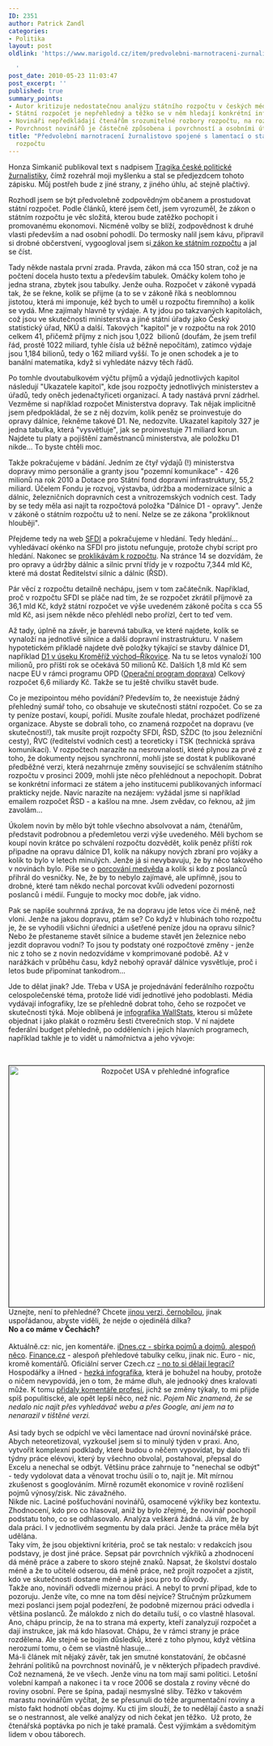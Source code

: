 ```yaml
---
ID: 2351
author: Patrick Zandl
categories:
- Politika
layout: post
oldlink: 'https://www.marigold.cz/item/predvolebni-marnotraceni-zurnalistovo-spojene-s-lamentaci-o-statnim-rozpoctu

  '
post_date: 2010-05-23 11:03:47
post_excerpt: ''
published: true
summary_points:
- Autor kritizuje nedostatečnou analýzu státního rozpočtu v českých médiích.
- Státní rozpočet je nepřehledný a těžko se v něm hledají konkrétní informace.
- Novináři nepředkládají čtenářům srozumitelné rozbory rozpočtu, na rozdíl od USA.
- Povrchnost novinářů je částečně způsobena i povrchností a osobními útoky politiků.
title: "Předvolební marnotracení žurnalistovo spojené s lamentací o státním"
  rozpočtu
---
```


<p>Honza Simkanič publikoval text s nadpisem <a href="http://www.simindr.cz/tragika-ceske-politicke-zurnalistiky/">Tragika české politické žurnalistiky</a>, čímž rozehrál moji myšlenku a stal se předjezdcem tohoto zápisku. Můj postřeh bude z jiné strany, z jiného úhlu, ač stejně plačtivý.</p>

<p>Rozhodl jsem se být předvolebně zodpovědným občanem a prostudovat státní rozpočet. Podle článků, které jsem četl, jsem vyrozuměl, že zákon o státním rozpočtu je věc složitá, kterou bude zatěžko pochopit i promovanému ekonomovi. Nicméně volby se blíží, zodpovědnost k druhé vlasti především a nad osobní pohodlí. Do termosky nalil jsem kávu, připravil si drobné občerstvení, vygoogloval jsem si<a href="http://www.mfcr.cz/cps/rde/xbcr/mfcr/487_2009_komplet_pdf.pdf"> zákon ke státním rozpočtu</a> a jal se číst.</p>


<p>Tady někde nastala první zrada. Pravda, zákon má cca 150 stran, což je na počtení docela husto textu a především tabulek. Omáčky kolem toho je jedna strana, zbytek jsou tabulky. Jenže ouha. Rozpočet v zákoně vypadá tak, že se řekne, kolik se přijme (a to se v zákoně říká s neoblomnou jistotou, která mi imponuje, kéž bych to uměl u rozpočtu firemního) a kolik se vydá. Mne zajímaly hlavně ty výdaje. A ty jdou po takzvaných kapitolách, což jsou ve skutečnosti ministerstva a jiné státní úřady jako Český statistický úřad, NKÚ a další. Takových "kapitol" je v rozpočtu na rok 2010 celkem 41, přičemž příjmy z nich jsou 1,022  bilionů (doufám, že jsem trefil řád, prostě 1022 miliard, tyhle čísla už běžně nepočítám), zatímco výdaje jsou 1,184 bilionů, tedy o 162 miliard vyšší. To je onen schodek a je to banální matematika, když si vyhledáte názvy těch řádů.</p>

<p>Po tomhle dvoutabulkovém výčtu příjmů a výdajů jednotlivých kapitol následují "Ukazatele kapitol", kde jsou rozpočty jednotlivých ministerstev a úřadů, tedy oněch jedenačtyřiceti organizací. A tady nastává první zádrhel. Vezměme si například rozpočet Ministerstva dopravy. Tak nějak implicitně jsem předpokládal, že se z něj dozvím, kolik peněz se proinvestuje do opravy dálnice, řekněme takové D1. Ne, nedozvíte. Ukazatel kapitoly 327 je jedna tabulka, která "vysvětluje", jak se proinvestuje 71 miliard korun. Najdete tu platy a pojištění zaměstnanců ministerstva, ale položku D1 nikde... To byste chtěli moc.</p>

<p>Takže pokračujeme v bádání. Jedním ze čtyř výdajů (!) ministerstva dopravy mimo personálie a granty jsou "pozemní komunikace" - 426 milionů na rok 2010 a Dotace pro Státní fond dopravní infrastruktury, 55,2 miliard. Účelem Fondu je rozvoj, výstavba, údržba a modernizace silnic a dálnic, železničních dopravních cest a vnitrozemských vodních cest. Tady by se tedy měla asi najít ta rozpočtová položka "Dálnice D1 - opravy". Jenže v zákoně o státním rozpočtu už to není. Nelze se ze zákona "prokliknout hlouběji".</p>

<p>Přejdeme tedy na web <a href="http://www.sfdi.cz">SFDI</a> a pokračujeme v hledání. Tedy hledání... vyhledávací okénko na SFDI pro jistotu nefunguje, protože chybí script pro hledání. Nakonec se <a href="http://www.sfdi.cz/CZ/pdf/2009_rozpocet2010.pdf">proklikávám k rozpočtu</a>. Na stránce 14 se dozvídám, že pro opravy a údržby dálnic a silnic první třídy je v rozpočtu 7,344 mld Kč, které má dostat Ředitelství silnic a dálnic (ŘSD).</p>

<p>Pár věcí z rozpočtu detailně nechápu, jsem v tom začátečník. Například, proč v rozpočtu SFDI se pláče nad tím, že se rozpočet zkrátil příjmově za 36,1 mld Kč, když státní rozpočet ve výše uvedeném zákoně počíta s cca 55 mld Kč, asi jsem někde něco přehlédl nebo prořízl, čert to teď vem.</p>

<p>Až tady, úplně na závěr, je barevná tabulka, ve které najdete, kolik se vynaloží na jednotlivé silnice a další dopravní instrastrukturu. V našem hypotetickém příkladě najdete dvě položky týkající se stavby dálnice D1, například <a href="http://www.cosestavi.cz/stavby/dalnice/d1-0135-kromeriz-vychod---rikovice/informace/vice">D1 v úseku Kroměříž východ–Říkovice</a>. Na tu se letos vynaloží 100 milionů, pro příští rok se očekává 50 milionů Kč. Dalších 1,8 mld Kč sem nacpe EU v rámci programu OPD (<a href="http://www.opd.cz/cz/Zakladni-informace">Operační program doprava</a>) Celkový rozpočet 6,6 miliardy Kč. Takže se tu ještě chvilku stavět bude.</p>

<p>Co je mezipointou mého povídání? Především to, že neexistuje žádný přehledný sumář toho, co obsahuje ve skutečnosti státní rozpočet. Co se za ty peníze postaví, koupí, pořídí. Musíte zoufale hledat, procházet podřízené organizace. Abyste se dobrali toho, co znamená rozpočet na dopravu (ve skutečnosti!), tak musíte projít rozpočty SFDI, ŘSD, SŽDC (to jsou železniční cesty), ŘVC (ředitelství vodních cest) a teoreticky i TSK (technická správa komunikací). V rozpočtech narazíte na nesrovnalosti, které plynou za prvé z toho, že dokumenty nejsou synchronní, mohli jste se dostat k publikované předběžné verzi, která nezahrnuje změny související se schválením státního rozpočtu v prosinci 2009, mohli jste něco přehlédnout a nepochopit. Dobrat se konkrétní informaci ze státem a jeho institucemi publikovaných informací prakticky nejde. Navíc narazíte na nezájem: vyžádal jsme si například emailem rozpočet ŘSD - a kašlou na mne. Jsem zvědav, co řeknou, až jim zavolám...</p>

<p>Úkolem novin by mělo být tohle všechno absolvovat a nám, čtenářům, představit podrobnou a předemletou verzi výše uvedeného. Měli bychom se koupí novin krátce po schválení rozpočtu dozvědět, kolik peněz příští rok připadne na opravu dálnice D1, kolik na nákupy nových zbraní pro vojáky a kolik to bylo v letech minulých. Jenže já si nevybavuju, že by něco takového v novinách bylo. Píše se o <a href="http://aktualne.centrum.cz/domaci/grafika/2009/11/25/zadosti-o-porce-z-ceskeho-medveda/">porcování medvěda</a> a kolik si kdo z poslanců přihrál do vesničky. Ne, že by to nebylo zajímavé, ale upřímně, jsou to drobné, které tam někdo nechal porcovat kvůli odvedení pozornosti poslanců i médií. Funguje to mocky moc dobře, jak vidno.</p>

<p>Pak se napíše souhrnná zpráva, že na dopravu jde letos více či méně, než vloni. Jenže na jakou dopravu, ptám se? Co když v hlubinách toho rozpočtu je, že se vyhodili všichni úředníci a ušetřené peníze jdou na opravu silnic? Nebo že přestaneme stavět silnice a budeme stavět jen železnice nebo jezdit dopravou vodní? To jsou ty podstaty oné rozpočtové změny - jenže nic z toho se z novin nedozvídáme v komprimované podobě. Až v narážkách v průběhu času, když nebohý opravář dálnice vysvětluje, proč i letos bude připomínat tankodrom...</p>

<p>Jde to dělat jinak? Jde. Třeba v USA je projednávání federálního rozpočtu celospolečenské téma, protože lidé vidí jednotlivé jeho podoblasti. Média vydávají infografiky, lze se přehledně dobrat toho, čeho se rozpočet ve skutečnosti týká. Moje oblíbená je <a href="http://www.wallstats.com/deathandtaxes/">infografika WallStats</a>, kterou si můžete objednat i jako plakát o rozměru šesti čtverečních stop. V ní najdete federální budget přehledně, po odděleních i jejich hlavních programech, například takhle je to vidět u námořnictva a jeho vývoje:</p>

<p> </p>

<div style="text-align: center;"><img src="http://www.marigold.cz/wp-content/uploads/screen-shot-2010-05-23-at-101224.png" border="1" alt="Rozpočet USA v přehledné infografice" width="602" height="476" /></div>
<div style="text-align: left;"></div>
<div style="text-align: left;">Uznejte, není to přehledné? Chcete <a href="http://collectedvisuals.com/2009/10/2010-us-federal-budget-infographic-poster/">jinou verzi, černobílou</a>, jinak uspořádanou, abyste viděli, že nejde o ojedinělá dílka?</div>
<div style="text-align: left;"></div>
<div style="text-align: left; font-size: 14px;"><strong>No a co máme v Čechách?</strong></div>
<div style="text-align: left; font-size: 14px;"><strong><br /></strong></div>
<div style="text-align: left;">Aktuálně.cz: nic, jen komentáře. <a href="http://ekonomika.idnes.cz/rozpocet-2010-podle-abecedy-vyssi-dane-ale-zadne-setreni-pft-/ekonomika.asp?c=A091209_214430_ekonomika_mmb">iDnes.cz - sbírka pojmů a dojmů, alespoň něco</a>. <a href="http://www.finance.cz/ekonomika/statni-rozpocet/verejne-rozpocty/">Finance.cz</a> - alespoň přehledové tabulky celku, jinak nic. Euro - nic, kromě komentářů. Oficiální server Czech.cz <a href="http://www.czech.cz/cz/87901-statni-rozpocet-pro-rok-2010">- no to si dělají legraci?</a> Hospodářky a iHned - <a href="http://domaci.ihned.cz/c1-39397830-animace-rozpocet-2010-podivejte-se-kdo-kolik-dostane-a-kdo-nadelal-nejvetsi-dluhy">hezká infografika</a>, která je bohužel na houby, protože o ničem nevypovídá, jen o tom, že máme dluh, ale jednooký dnes kralovati může. K tomu <a href="http://domaci.ihned.cz/c1-39411750-statni-rozpocet-2010-komu-politici-na-posledni-chvili-pridali-12-1-miliardy-korun">přidaly komentáře profesí</a>, jichž se změny týkaly, to mi přijde spíš populitiscké, ale opět lepší něco, než nic. <em>Pojem Nic znamená, že se nedalo nic najít přes vyhledávač webu a přes Google, ani jem na to nenarazil v tištěné verzi.</em></div>
<div style="text-align: left;"><em><br /></em></div>
<div style="text-align: left;">Asi tady bych se odpíchl ve věci lamentace nad úrovní novinářské práce. Abych neteoretizoval, vyzkoušel jsem si to minulý týden v praxi. Ano, vytvořit komplexní podklady, které budou o něčem vypovídat, by dalo tři týdny práce elévovi, který by všechno obvolal, postahoval, přepsal do Excelu a nenechal se odbýt. Většinu práce zahrnuje to "nenechal se odbýt" - tedy vydolovat data a věnovat trochu úsilí o to, najít je. Mít mírnou zkušenost s googlováním. Mírně rozumět ekonomice v rovině rozlišení pojmů výnosy/zisk. Nic závažného.</div>
<div style="text-align: left;"></div>
<div style="text-align: left;">Nikde nic. Laciné pošťuchování novinářů, osamocené výkřiky bez kontextu. Zhodnocení, kdo pro co hlasoval, aniž by bylo zřejmé, že novinář pochopil podstatu toho, co se odhlasovalo. Analýza veškerá žádná. Já vím, že by dala práci. I v jednotlivém segmentu by dala práci. Jenže ta práce měla být udělána.</div>
<div style="text-align: left;">Taky vím, že jsou objektivní kritéria, proč se tak nestalo: v redakcích jsou podstavy, je dost jiné práce. Sepsat pár povrchních výkřiků a zhodnocení dá méně práce a zabere to skoro stejně znaků. Napsat, že školství dostalo méně a že to učitelé odserou, dá méně práce, než projít rozpočet a zjistit, kdo ve skutečnosti dostane méně a jaké jsou pro to důvody.</div>
<div style="text-align: left;"></div>
<div style="text-align: left;">Takže ano, novináři odvedli mizernou práci. A nebyl to první případ, kde to pozoruju. Jenže víte, co mne na tom děsí nejvíce? Stručným průzkumem mezi poslanci jsem pojal podezření, že podobně mizernou práci odvedla i většina poslanců. Že málokdo z nich do detailu tuší, o co vlastně hlasoval. Ano, chápu princip, že na to strana má experty, kteří zanalyzují rozpočet a dají instrukce, jak má kdo hlasovat. Chápu, že v rámci strany je práce rozdělena. Ale stejně se bojím důsledků, které z toho plynou, když většina nerozumí tomu, o čem se vlastně hlasuje...</div>
<div style="text-align: left;"></div>
<div style="text-align: left;">Má-li článek mít nějaký závěr, tak jen smutné konstatování, že občasné žehrání politiků na povrchnost novinářů, je v některých případech pravdivé. Což neznamená, že ve všech. Jenže vinu na tom mají sami politici. Letošní volební kampaň a nakonec i ta v roce 2006 se dostala z roviny věcné do roviny osobní. Pere se špína, padají nesmyslné sliby. Těžko v takovém marastu novinářům vyčítat, že se přesunuli do téže argumentační roviny a místo fakt hodnotí občas dojmy. Ku cti jim slouží, že to nedělají často a snaží se o nestrannost, ale velké analýzy od nich čekat jen těžko.  Už proto, že čtenářská poptávka po nich je také pramalá. Čest výjimkám a svědomitým lidem v obou táborech.</div>
<p> </p>
